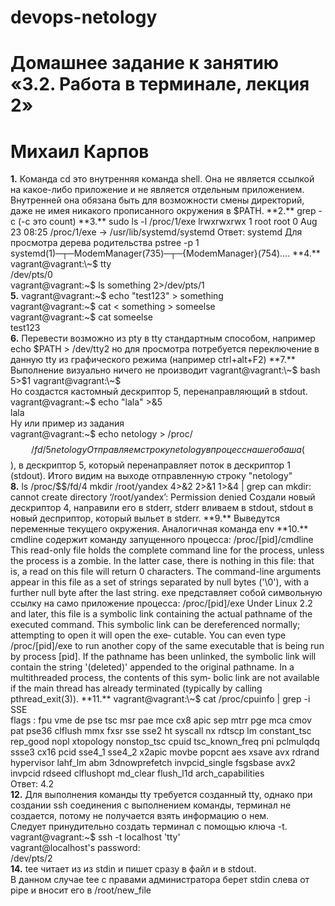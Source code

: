 # devops-netology

# Домашнее задание к занятию «3.2. Работа в терминале, лекция 2»
# Михаил Карпов

**1.** Команда cd это внутренняя команда shell. Она не является ссылкой на какое-либо приложение и не является отдельным приложением. Внутренней она обязана быть для возможности смены директорий, даже не имея никакого прописанного окружения в $PATH.
**2.** grep -c (-c это count)  
**3.** sudo ls -l /proc/1/exe    
lrwxrwxrwx 1 root root 0 Aug 23 08:25 /proc/1/exe -> /usr/lib/systemd/systemd    
Ответ: systemd  
Для просмотра дерева родительства  
pstree -p 1  
systemd(1)─┬─ModemManager(735)─┬─{ModemManager}(754)....    
**4.**  vagrant@vagrant:\~$ tty  
/dev/pts/0  
vagrant@vagrant:\~$ ls something 2>/dev/pts/1    
**5.** vagrant@vagrant:\~$ echo "test123" > something  
vagrant@vagrant:\~$ cat < something > someelse  
vagrant@vagrant:\~$ cat someelse  
test123  
**6.** Перевести возможно из pty в tty стандартным способом, например  
echo $PATH > /dev/tty2  
но для просмотра потребуется переключение в данную tty из графического режима (например ctrl+alt+F2)  
**7.** Выполнение визуально ничего не производит  
vagrant@vagrant:\~$ bash 5>$1  
vagrant@vagrant:\~$  
Но создастся кастомный дескриптор 5, перенаправляющий в stdout.  
vagrant@vagrant:\~$ echo "lala" >&5  
lala  
Ну или пример из задания  
vagrant@vagrant:\~$ echo netology > /proc/$$/fd/5  
netology  
Отправляем строку netology в процесс нашего баша ($$), в дескриптор 5, который перенаправляет поток в дескриптор 1 (stdout). Итого видим на выходе отправленную строку "netology"  
**8.** ls /proc/$$/fd/4 
mkdir /root/yandex 4>&2 2>&1 1>&4 | grep can  
mkdir: cannot create directory ‘/root/yandex’: Permission denied  
Создали новый дескриптор 4, направили его в stderr, stderr вливаем в stdout, stdout в новый десприптор, который выльет в stderr.  
**9.** Выведутся переменные текущего окружения. Аналогичная команда env  
**10.** cmdline содержит команду запущенного процесса: /proc/[pid]/cmdline This read-only file holds the complete command line for the process, unless the process  is  a  zombie. In  the  latter case, there is nothing in this file: that is, a read on this file will return 0 characters.  The command-line arguments appear in this file as a set  of  strings  separated  by  null  bytes ('\0'), with a further null byte after the last string.  
exe представляет собой символьную ссылку на само приложение процесса:  
/proc/[pid]/exe
              Under  Linux 2.2 and later, this file is a symbolic link containing the actual pathname of the executed
              command.  This symbolic link can be dereferenced normally; attempting to open it  will  open  the  exe‐
              cutable.   You  can  even type /proc/[pid]/exe to run another copy of the same executable that is being
              run by process [pid].  If the pathname has been unlinked, the symbolic link  will  contain  the  string
              '(deleted)'  appended  to the original pathname.  In a multithreaded process, the contents of this sym‐
              bolic link are not  available  if  the  main  thread  has  already  terminated  (typically  by  calling
              pthread_exit(3)).
**11.** vagrant@vagrant:\~$ cat /proc/cpuinfo | grep -i SSE  
flags  : fpu vme de pse tsc msr pae mce cx8 apic sep mtrr pge mca cmov pat pse36 clflush mmx fxsr sse sse2 ht syscall nx rdtscp lm constant_tsc rep_good nopl xtopology nonstop_tsc cpuid tsc_known_freq pni pclmulqdq ssse3 cx16 pcid sse4_1 sse4_2 x2apic movbe popcnt aes xsave avx rdrand hypervisor lahf_lm abm 3dnowprefetch invpcid_single fsgsbase avx2 invpcid rdseed clflushopt md_clear flush_l1d arch_capabilities    
Ответ: 4.2  
**12.** Для выполнения команды tty требуется созданный tty, однако при создании ssh соединения с выполнением команды, терминал не создается, потому не получается взять информацию о нем.    
Следует принудительно создать терминал с помощью ключа -t.  
vagrant@vagrant:\~$ ssh -t localhost 'tty'    
vagrant@localhost's password:    
/dev/pts/2    
**14.** tee читает из из stdin и пишет сразу в файл и в stdout.  
В данном случае tee с правами администратора берет stdin слева от pipe и вносит его в /root/new_file 
